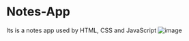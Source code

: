 # Notes-App
Its is a notes app used by HTML,  CSS and JavaScript
![image](https://github.com/user-attachments/assets/35d6fc08-459e-474a-9379-c99a22255af2)
